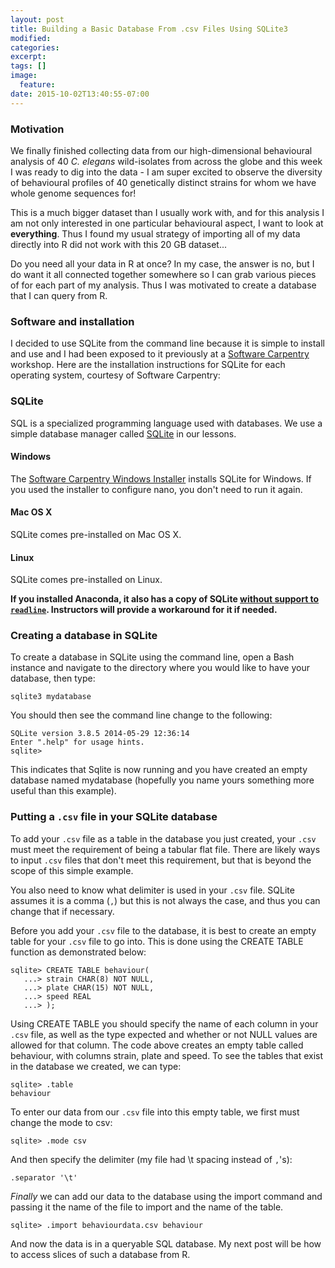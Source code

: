```yaml
---
layout: post
title: Building a Basic Database From .csv Files Using SQLite3
modified:
categories: 
excerpt:
tags: []
image:
  feature:
date: 2015-10-02T13:40:55-07:00
---
```


### Motivation 

We finally finished collecting data from our high-dimensional behavioural analysis of 
40 *C. elegans* wild-isolates from across the globe and this week I was ready to dig into
the data - I am super excited to observe the diversity of behavioural profiles of 40 
genetically distinct strains for whom we have whole genome sequences for!

This is a much bigger dataset than I usually work with, and for this analysis I am not
only interested in one particular behavioural aspect, I want to look at **everything**. 
Thus I found my usual strategy of importing all of my data directly into R did not work
with this 20 GB dataset... 

Do you need all your data in R at once? In my case, the answer is no, but I do want it all
connected together somewhere so I can grab various pieces of for each part of my analysis.
Thus I was motivated to create a database that I can query from R.

### Software and installation

I decided to use SQLite from the command line because it is simple to install and use and
I had been exposed to it previously at a [Software Carpentry](http://software-carpentry.org/) 
workshop. Here are the installation instructions for SQLite for each operating system, 
courtesy of Software Carpentry:

<div id="sql"> <!-- Start of 'SQLite' section. -->
  <h3>SQLite</h3>

  <p>
    SQL is a specialized programming language used with databases.  We
    use a simple database manager called
    <a href="http://www.sqlite.org/">SQLite</a> in our lessons.
  </p>

  <div class="row">
    <div class="col-md-4">
      <h4 id="sql-windows">Windows</h4>
      <p>
        The <a href="{{site.swc_github}}/windows-installer">Software Carpentry Windows Installer</a>
        installs SQLite for Windows.
        If you used the installer to configure nano, you don't need to run it again.
      </p>
    </div>
    <div class="col-md-4">
      <h4 id="sql-macosx">Mac OS X</h4>
      <p>
        SQLite comes pre-installed on Mac OS X.
      </p>
    </div>
    <div class="col-md-4">
      <h4 id="sql-linux">Linux</h4>
      <p>
        SQLite comes pre-installed on Linux.
      </p>
    </div>
  </div>

  <p><strong>If you installed Anaconda, it also has a copy of SQLite
    <a href="https://github.com/ContinuumIO/anaconda-issues/issues/307">without support to <code>readline</code></a>.
    Instructors will provide a workaround for it if needed.</strong></p>
</div> <!-- End of 'SQLite' section. -->


### Creating a database in SQLite

To create a database in SQLite using the command line, open a Bash instance and navigate 
to the directory where you would like to have your database, then type:

~~~
sqlite3 mydatabase
~~~

You should then see the command line change to the following:

~~~
SQLite version 3.8.5 2014-05-29 12:36:14
Enter ".help" for usage hints.
sqlite>
~~~

This indicates that Sqlite is now running and you have created an empty database named
mydatabase (hopefully you name yours something more useful than this example).

### Putting a `.csv` file in your SQLite database

To add your `.csv` file as a table in the database you just created, your `.csv` must meet 
the requirement of being a tabular flat file. There are likely ways to input `.csv` files
that don't meet this requirement, but that is beyond the scope of this simple example.

You also need to know what delimiter is used in your `.csv` file. SQLite assumes it is a 
comma (`,`) but this is not always the case, and thus you can change that if necessary.

Before you add your `.csv` file to the database, it is best to create an empty table for 
your `.csv` file to go into. This is done using the CREATE TABLE function as demonstrated
below:

~~~
sqlite> CREATE TABLE behaviour(   
   ...> strain CHAR(8) NOT NULL,
   ...> plate CHAR(15) NOT NULL,
   ...> speed REAL
   ...> );
~~~

Using CREATE TABLE you should specify the name of each column in your `.csv` file, as well
as the type expected and whether or not NULL values are allowed for that column. The code
above creates an empty table called behaviour, with columns strain, plate and speed. To 
see the tables that exist in the database we created, we can type:

~~~
sqlite> .table
behaviour
~~~

To enter our data from our `.csv` file into this empty table, we first must change the 
mode to csv:

~~~
sqlite> .mode csv
~~~

And then specify the delimiter (my file had \t spacing instead of `,`'s):
~~~
.separator '\t'
~~~

*Finally* we can add our data to the database using the import command and passing it the 
name of the file to import and the name of the table.

~~~
sqlite> .import behaviourdata.csv behaviour
~~~

And now the data is in a queryable SQL database. My next post will be how to access slices
of such a database from R.